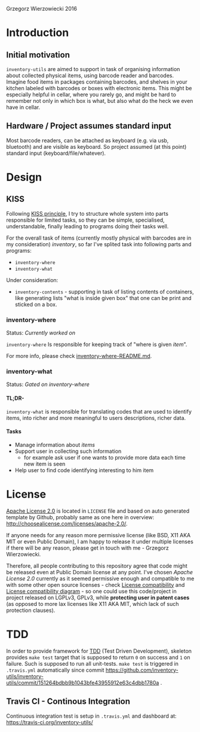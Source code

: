 Grzegorz Wierzowiecki 2016

# Introduction

## Initial motivation

`inventory-utils` are aimed to support in task of organising information about collected physical items, using barcode reader and barcodes. Imagine food items in packages containing barcodes, and shelves in your kitchen labeled with barcodes or boxes with electronic items. This might be especially helpful in cellar, where you rarely go, and might be hard to remember not only in which box is what, but also what do the heck we even have in cellar.

## Hardware / Project assumes standard input

Most barcode readers, can be attached as keyboard (e.g. via usb, bluetooth) and are visible as keyboard. So project assumed (at this point) standard input (keyboard/file/whatever).

# Design

## KISS

Following [KISS principle], I try to structure whole system into parts responsible for limited tasks, so they can be simple, specialised, understandable, finally leading to programs doing their tasks well.

For the overall task of items (currently mostly physical with barcodes are in my consideration) *inventory*, so far I've splited task into following parts and programs:

* `inventory-where`
* `inventory-what`

Under consideration:

* `inventory-contents` - supporting in task of listing contents of containers, like generating lists "what is inside given box" that one can be print and sticked on a box.

### inventory-where

Status: *Currently worked on*

`inventory-where` Is responsible for keeping track of "where is given *item*".

For more info, please check [inventory-where-README.md].

### inventory-what

Status: *Gated on inventory-where*

#### TL;DR-

`inventory-what` is responsible for translating codes that are used to identify items, into richer and more meaningful to users descriptions, richer data.

#### Tasks

* Manage information about *items*
* Support user in collecting such information
  * for example ask user if one wants to provide more data each time new item is seen
* Help user to find code identifying interesting to him item

# License

[Apache License 2.0] is located in `LICENSE` file and based on auto generated template by Github, probably same as one here in overview: http://choosealicense.com/licenses/apache-2.0/.

If anyone needs for any reason more permissive license (like BSD, X11 AKA MIT or even Public Domain), I am happy to release it under multiple licenses if there will be any reason, please get in touch with me - Grzegorz Wierzowiecki.

Therefore, all people contributing to this repository agree that code might be released even at Public Domain license at any point. I've chosen *Apache License 2.0* currently as it seemed permissive enough and compatible to me with some other open source licenses - check [License compatibility] and [License compatibility diagram] - so one could use this code/project in project released on LGPLv3, GPLv3, while **protecting user in patent cases** (as opposed to more lax licenses like X11 AKA MIT, which lack of such protection clauses).

[Apache License 2.0]: http://www.apache.org/licenses/LICENSE-2.0.html

# TDD

In order to provide framework for [TDD] (Test Driven Development), skeleton provides `make test` target that is supposed to return `0` on success and `1` on failure. Such is supposed to run all unit-tests. `make test` is triggered in `.travis.yml` automatically since commit https://github.com/inventory-utils/inventory-utils/commit/151264bdbb9b1043bfe43955912e63c4dbb1780a .

## Travis CI - Continous Integration

Continuous integration test is setup in `.travis.yml` and dashboard at: https://travis-ci.org/inventory-utils/

[KISS principle]: https://en.wikipedia.org/wiki/KISS_principle
[License compatibility diagram]: https://en.wikipedia.org/wiki/File:Floss-license-slide-image.png
[License compatibility]: https://en.wikipedia.org/wiki/License_compatibility
[TDD]: https://en.wikipedia.org/wiki/Test-driven_development
[Tree (graph theory)]: https://en.wikipedia.org/wiki/Tree_(graph_theory)
[inventory-where-README.md]: https://github.com/inventory-utils/inventory-utils/blob/master/docs/inventory-where-README.md
